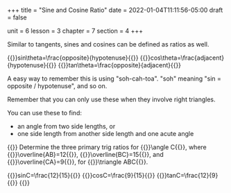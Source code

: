 +++
title = "Sine and Cosine Ratio"
date = 2022-01-04T11:11:56-05:00
draft = false

unit = 6
lesson = 3
chapter = 7
section = 4
+++

Similar to tangents, sines and cosines can be defined as ratios as well.

{{<md>}}sin\theta=\frac{opposite}{hypotenuse}{{</md>}}
{{<md>}}cos\theta=\frac{adjacent}{hypotenuse}{{</md>}}
{{<md>}}tan\theta=\frac{opposite}{adjacent}{{</md>}}

A easy way to remember this is using "soh-cah-toa".
"soh" meaning "sin = opposite / hypotenuse",
and so on.

Remember that you can only use these when they involve right triangles.

You can use these to find:
- an angle from two side lengths, or
- one side length from another side length and one acute angle

{{<eg id="3">}}
Determine the three primary trig ratios for {{<mi>}}\angle C{{</mi>}},
where
{{<mi>}}\overline{AB}=12{{</mi>}},
{{<mi>}}\overline{BC}=15{{</mi>}}, and
{{<mi>}}\overline{CA}=9{{</mi>}}, for
{{<mi>}}\triangle ABC{{</mi>}}.

{{<md>}}sinC=\frac{12}{15}{{</md>}}
{{<md>}}cosC=\frac{9}{15}{{</md>}}
{{<md>}}tanC=\frac{12}{9}{{</md>}}
{{</eg>}}
